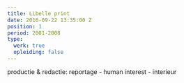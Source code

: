 ```yaml
---
title: Libelle print
date: 2016-09-22 13:35:00 Z
position: 1
period: 2001-2008
type:
  werk: true
  opleiding: false
---
```


productie & redactie: reportage - human interest - interieur